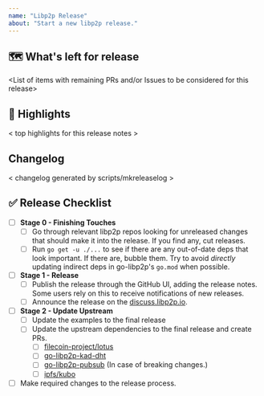 ```yaml
---
name: "Libp2p Release"
about: "Start a new libp2p release."
---
```


## 🗺 What's left for release

<List of items with remaining PRs and/or Issues to be considered for this release>

## 🔦 Highlights

< top highlights for this release notes >

## Changelog

< changelog generated by scripts/mkreleaselog >

## ✅ Release Checklist

- [ ] **Stage 0 - Finishing Touches**
  - [ ] Go through relevant libp2p repos looking for unreleased changes that should make it into the release. If you find any, cut releases.
  - [ ] Run `go get -u ./...` to see if there are any out-of-date deps that look important. If there are, bubble them. Try to avoid _directly_ updating indirect deps in go-libp2p's `go.mod` when possible.
- [ ] **Stage 1 - Release**
  - [ ] Publish the release through the GitHub UI, adding the release notes. Some users rely on this to receive notifications of new releases.
  - [ ] Announce the release on the [discuss.libp2p.io](https://discuss.libp2p.io).
- [ ] **Stage 2 - Update Upstream**
  - [ ] Update the examples to the final release
  - [ ] Update the upstream dependencies to the final release and create PRs.
    - [ ] [filecoin-project/lotus](https://github.com/filecoin-project/lotus)
    - [ ] [go-libp2p-kad-dht](https://github.com/JonyBepary/go-libp2p-pq-kad-dht/)
    - [ ] [go-libp2p-pubsub](https://github.com/JonyBepary/go-libp2p-pq-pubsub) (In case of breaking changes.)
    - [ ] [ipfs/kubo](https://github.com/ipfs/kubo)
- [ ] Make required changes to the release process.
